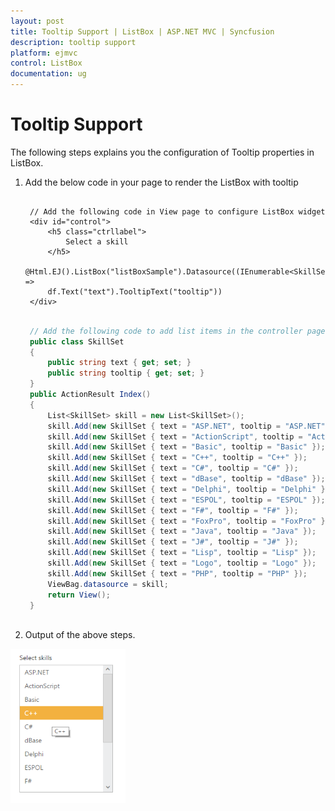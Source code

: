 ```yaml
---
layout: post
title: Tooltip Support | ListBox | ASP.NET MVC | Syncfusion
description: tooltip support
platform: ejmvc
control: ListBox
documentation: ug
---
```


# Tooltip Support

The following steps explains you the configuration of Tooltip properties in ListBox.

1. Add the below code in your page to render the ListBox with tooltip


   ~~~ cshtml
   
	// Add the following code in View page to configure ListBox widget
	<div id="control">
		<h5 class="ctrllabel">
			Select a skill 
		</h5> 
		@Html.EJ().ListBox("listBoxSample").Datasource((IEnumerable<SkillSet>)ViewBag.datasource).ListBoxFields(df =>
		df.Text("text").TooltipText("tooltip"))
	</div>

   ~~~
   
   
   ~~~ csharp
   
	// Add the following code to add list items in the controller page
	public class SkillSet    
	{      
		public string text { get; set; }
		public string tooltip { get; set; }  
	}       
	public ActionResult Index() 
	{
		List<SkillSet> skill = new List<SkillSet>(); 
		skill.Add(new SkillSet { text = "ASP.NET", tooltip = "ASP.NET" }); 
		skill.Add(new SkillSet { text = "ActionScript", tooltip = "ActionScript"});  
		skill.Add(new SkillSet { text = "Basic", tooltip = "Basic" });  
		skill.Add(new SkillSet { text = "C++", tooltip = "C++" });  
		skill.Add(new SkillSet { text = "C#", tooltip = "C#" });  
		skill.Add(new SkillSet { text = "dBase", tooltip = "dBase" }); 
		skill.Add(new SkillSet { text = "Delphi", tooltip = "Delphi" }); 
		skill.Add(new SkillSet { text = "ESPOL", tooltip = "ESPOL" });  
		skill.Add(new SkillSet { text = "F#", tooltip = "F#" });     
		skill.Add(new SkillSet { text = "FoxPro", tooltip = "FoxPro" });  
		skill.Add(new SkillSet { text = "Java", tooltip = "Java" });     
		skill.Add(new SkillSet { text = "J#", tooltip = "J#" });      
		skill.Add(new SkillSet { text = "Lisp", tooltip = "Lisp" });
		skill.Add(new SkillSet { text = "Logo", tooltip = "Logo" }); 
		skill.Add(new SkillSet { text = "PHP", tooltip = "PHP" });   
		ViewBag.datasource = skill;          
		return View();
	}
		
   ~~~
   




2. Output of the above steps.


![](Tooltip-Support_images/Tooltip-Support_img1.png)



